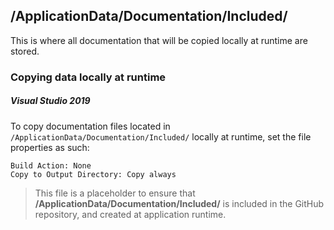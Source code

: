 ﻿## /ApplicationData/Documentation/Included/

This is where all documentation that will be copied locally at runtime are stored.

### Copying data locally at runtime
##### Visual Studio 2019
To copy documentation files located in `/ApplicationData/Documentation/Included/` locally at runtime, set the file properties as such:
```
Build Action: None
Copy to Output Directory: Copy always
```

> This file is a placeholder to ensure that **/ApplicationData/Documentation/Included/** is included in the GitHub repository, and created at application runtime.